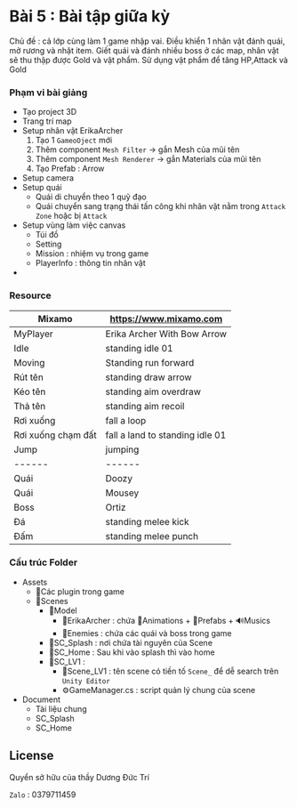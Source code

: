 # Bài 5 : Bài tập giữa kỳ
Chủ đề : cả lớp cùng làm 1 game nhập vai. Điều khiển 1 nhân vật đánh quái, mở rương và nhặt item. Giết quái và đánh nhiều boss ở các map, nhân vật sẽ thu thập được Gold và vật phẩm. Sử dụng vật phẩm để tăng HP,Attack và Gold

### Phạm vi bài giảng
- Tạo project 3D
- Trang trí map
- Setup nhân vật ErikaArcher
  1. Tạo 1 `GameoOject` mới
  2. Thêm component `Mesh Filter` → gắn Mesh của mũi tên
  3. Thêm component `Mesh Renderer` → gắn Materials của mũi tên
  4. Tạo Prefab : Arrow
- Setup camera
- Setup quái
  - Quái di chuyển theo 1 quỹ đạo
  - Quái chuyển sang trạng thái tấn công khi nhân vật nằm trong `Attack Zone` hoặc bị `Attack`
- Setup vùng làm việc canvas
  - Túi đồ
  - Setting
  - Mission : nhiệm vụ trong game
  - PlayerInfo : thông tin nhân vật
- 

### Resource

| Mixamo | https://www.mixamo.com |
| ------ | ------ |
| MyPlayer | Erika Archer With Bow Arrow |
| Idle | standing idle 01 |
| Moving | Standing run forward |
| Rút tên | standing draw arrow |
| Kéo tên | standing aim overdraw |
| Thả tên | standing aim recoil |
| Rơi xuống | fall a loop |
| Rơi xuống chạm đất | fall a land to standing idle 01 |
| Jump | jumping |
| ------ | ------ |
| Quái | Doozy |
| Quái | Mousey |
| Boss | Ortiz |
| Đá | standing melee kick |
| Đấm | standing melee punch |

### Cấu trúc Folder
+ Assets
    + 📁Các plugin trong game
    + 📁Scenes
        + 📁Model
            + 📁ErikaArcher : chứa 📁Animations + 📁Prefabs + 🔊Musics
            + 📁Enemies : chứa các quái và boss trong game
        + 📁SC_Splash : nơi chứa tài nguyên của Scene 
        + 📁SC_Home : Sau khi vào splash thì vào home
        + 📁SC_LV1 :
            + 📄Scene_LV1 : tên scene có tiền tố `Scene_` để dễ search trên `Unity Editor`
            + ⚙️GameManager.cs : script quản lý chung của scene
+ Document
    * Tài liệu chung
    * SC_Splash
    * SC_Home




## License
Quyển sở hữu của thầy Dương Đức Trí

`Zalo` : 0379711459
